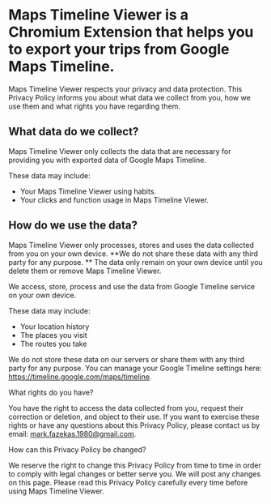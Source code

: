# Maps Timeline Viewer is a Chromium Extension that helps you to export your trips from Google Maps Timeline.
Maps Timeline Viewer respects your privacy and data protection.
This Privacy Policy informs you about what data we collect from you, how we use them and what rights you have regarding them.

## What data do we collect?

Maps Timeline Viewer only collects the data that are necessary for providing you with exported data of Google Maps Timeline.

These data may include:
- Your Maps Timeline Viewer using habits.
- Your clicks and function usage in Maps Timeline Viewer.

## How do we use the data?
Maps Timeline Viewer only processes, stores and uses the data collected from you on your own device.
**We do not share these data with any third party for any purpose. **
The data only remain on your own device until you delete them or remove Maps Timeline Viewer.

We access, store, process and use the data from Google Timeline service on your own device.

These data may include:
- Your location history
- The places you visit
- The routes you take

We do not store these data on our servers or share them with any third party for any purpose.
You can manage your Google Timeline settings here: https://timeline.google.com/maps/timeline.

What rights do you have?

You have the right to access the data collected from you, request their correction or deletion, and object to their use.
If you want to exercise these rights or have any questions about this Privacy Policy, please contact us by email: mark.fazekas.1980@gmail.com.

How can this Privacy Policy be changed?

We reserve the right to change this Privacy Policy from time to time in order to comply with legal changes or better serve you.
We will post any changes on this page.
Please read this Privacy Policy carefully every time before using Maps Timeline Viewer.
